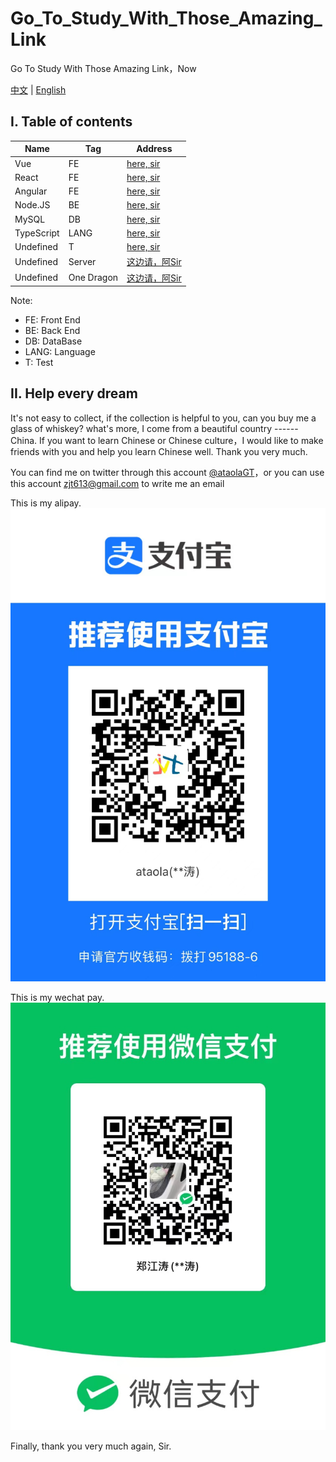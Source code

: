 # Go_To_Study_With_Those_Amazing_Link
Go To Study With Those Amazing Link，Now

[中文](./README.md) | [English](./README-en.md)

## I. Table of contents

|  Name   | Tag  | Address |
|  ----  | ----  | ---- |
| Vue | FE | [here, sir](./vue-en.md) |
| React | FE | [here, sir](./react-en.md) |
| Angular | FE | [here, sir](./angular-en.md)|
| Node.JS | BE | [here, sir](./nodejs-en.md) |
| MySQL | DB | [here, sir](./mysql-en.md) |
| TypeScript| LANG | [here, sir](./typescript-en.md) |
| Undefined | T | [here, sir](./undefined-test-en.md) |
| Undefined | Server | [这边请，阿Sir](./undefined-os-en.md) |
| Undefined | One Dragon | [这边请，阿Sir](./undefined-dragon-en.md) |



Note:

- FE: Front End
- BE: Back End
- DB: DataBase
- LANG: Language
- T: Test

## II. Help every dream

It's not easy to collect, if the collection is helpful to you, can you buy me a glass of whiskey? what's more, I come from a beautiful country ------ China. If you want to learn Chinese or Chinese culture，I would like to make friends with you and help you learn Chinese well. Thank you very much.

You can find me on twitter through this account [@ataolaGT](https://twitter.com/ataolaGT)，or you can use this account <zjt613@gmail.com> to write me an email

This is my alipay.
![alipay](img/zfb.jpg)

This is my wechat pay.
![wechat pay](img/wx.jpg)

Finally, thank you very much again, Sir.